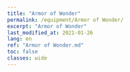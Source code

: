 ```yaml
---
title: "Armor of Wonder"
permalink: /equipment/Armor of Wonder/
excerpt: "Armor of Wonder"
last_modified_at: 2021-01-26
lang: en
ref: "Armor of Wonder.md"
toc: false
classes: wide
---
```


